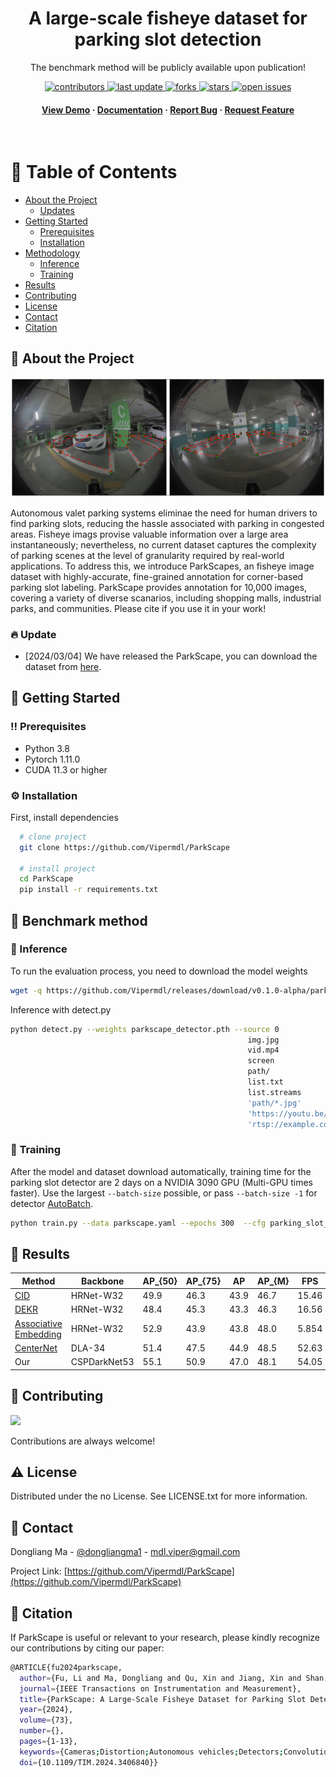 <!--
Hey, thanks for using the awesome-readme-template template.  
If you have any enhancements, then fork this project and create a pull request 
or just open an issue with the label "enhancement".

Don't forget to give this project a star for additional support ;)
Maybe you can mention me or this repo in the acknowledgements too
-->
<div align="center">

<!--   <img src="assets/logo.png" alt="logo" width="200" height="auto" /> -->
  <h1>A large-scale fisheye dataset for parking slot detection</h1>
  
  <p>
    The benchmark method will be publicly available upon publication! 
  </p>
  
  
<!-- Badges -->
<p>
  <a href="https://github.com/Vipermdl/ParkScape/graphs/contributors">
    <img src="https://img.shields.io/github/contributors/Vipermdl/ParkScape" alt="contributors" />
  </a>
  <a href="">
    <img src="https://img.shields.io/github/last-commit/Vipermdl/ParkScape" alt="last update" />
  </a>
  <a href="https://github.com/Vipermdl/ParkScape/network/members">
    <img src="https://img.shields.io/github/forks/Vipermdl/ParkScape" alt="forks" />
  </a>
  <a href="https://github.com/Vipermdl/ParkScape/stargazers">
    <img src="https://img.shields.io/github/stars/Vipermdl/ParkScape" alt="stars" />
  </a>
  <a href="https://github.com/Vipermdl/ParkScape/issues/">
    <img src="https://img.shields.io/github/issues/Vipermdl/ParkScape" alt="open issues" />
  </a>
<!--   <a href="https://github.com/Vipermdl/ParkScape/blob/master/LICENSE">
    <img src="https://img.shields.io/github/license/Vipermdl/ParkScape.svg" alt="license" />
  </a> -->
</p>
   
<h4>
    <a href="https://github.com/Vipermdl/ParkScape">View Demo</a>
  <span> · </span>
    <a href="https://github.com/Vipermdl/ParkScape">Documentation</a>
  <span> · </span>
    <a href="https://github.com/Vipermdl/ParkScape/issues/">Report Bug</a>
  <span> · </span>
    <a href="https://github.com/Vipermdl/ParkScape/issues/">Request Feature</a>
  </h4>
</div>

<br />

<!-- Table of Contents -->
# :notebook_with_decorative_cover: Table of Contents

- [About the Project](#star2-about-the-project)
  * [Updates](#fire-update)
- [Getting Started](#toolbox-getting-started)
  * [Prerequisites](#bangbang-prerequisites)
  * [Installation](#gear-installation)
- [Methodology](#compass-data-preparation)
  * [Inference](#art-inference)
  * [Training](#key-training)
- [Results](#scroll-results)
- [Contributing](#wave-contributing)
- [License](#warning-license)
- [Contact](#handshake-contact)
- [Citation](#gem-acknowledgements)

<!-- About the Project -->
## :star2: About the Project

<div style="color:#0000FF" align="center">
<img src="imgs/fig1.png"/> 
</div>

Autonomous valet parking systems eliminae the need for human drivers to find parking slots, reducing the hassle associated with parking in congested areas. Fisheye imags provise valuable information over a large area instantaneously; nevertheless, no current dataset captures the complexity of parking scenes at the level of granularity required by real-world applications. To address this, we introduce ParkScapes, an fisheye image dataset with highly-accurate, fine-grained annotation for corner-based parking slot labeling. ParkScape provides annotation for 10,000 images, covering a variety of diverse scanarios, including shopping malls, industrial parks, and communities. Please cite if you use it in your work!

### :fire: Update

- [2024/03/04] We have released the ParkScape, you can download the dataset from [here](https://pan.baidu.com/s/1scbpA9_Kq9CFZGtcDuGc-g?pwd=zni5).

<!-- Getting Started -->
## 	:toolbox: Getting Started

<!-- Prerequisites -->
### :bangbang: Prerequisites

* Python 3.8
* Pytorch 1.11.0
* CUDA 11.3 or higher

<!-- Installation -->
### :gear: Installation

First, install dependencies

```bash
  # clone project 
  git clone https://github.com/Vipermdl/ParkScape
  
  # install project
  cd ParkScape
  pip install -r requirements.txt
```

<!-- Roadmap -->
## :compass: Benchmark method

### :art: Inference

To run the evaluation process, you need to download the model weights

```bash
wget -q https://github.com/Vipermdl/releases/download/v0.1.0-alpha/parkscape_detector.pth
```

 Inference with detect.py

```bash
python detect.py --weights parkscape_detector.pth --source 0                               # webcam
                                                     img.jpg                         # image
                                                     vid.mp4                         # video
                                                     screen                          # screenshot
                                                     path/                           # directory
                                                     list.txt                        # list of images
                                                     list.streams                    # list of streams
                                                     'path/*.jpg'                    # glob
                                                     'https://youtu.be/LNwODJXcvt4'  # YouTube
                                                     'rtsp://example.com/media.mp4'  # RTSP, RTMP, HTTP stream
```

### :key: Training

After the model and dataset download automatically, training time for the parking slot detector are 2 days on a NVIDIA 3090 GPU (Multi-GPU times faster). Use the largest `--batch-size` possible, or pass `--batch-size -1` for detector [AutoBatch](https://github.com/ultralytics/yolov5/pull/5092).

```bash
python train.py --data parkscape.yaml --epochs 300  --cfg parking_slot_detector.yaml  --batch-size 16                                                              
```

<!-- Code of Conduct -->
## :scroll: Results

| Method                                                                              |Backbone|AP_{50}|AP_{75}|AP|AP_{M}|FPS|
| ----------------------------------------------------------------------------------- |------ |------ |------ |------ |------ |------ |
| [CID](https://openaccess.thecvf.com/content/CVPR2022/papers/Wang_Contextual_Instance_Decoupling_for_Robust_Multi-Person_Pose_Estimation_CVPR_2022_paper.pdf/)|HRNet-W32|49.9|46.3|43.9|46.7|15.46|
| [DEKR](https://openaccess.thecvf.com/content/CVPR2021/papers/Geng_Bottom-Up_Human_Pose_Estimation_via_Disentangled_Keypoint_Regression_CVPR_2021_paper.pdf)|HRNet-W32|48.4|45.3|43.3|46.3|16.56|
| [Associative Embedding](https://proceedings.neurips.cc/paper_files/paper/2017/file/8edd72158ccd2a879f79cb2538568fdc-Paper.pdf)|HRNet-W32|52.9|43.9|43.8|48.0|5.854|
| [CenterNet](https://arxiv.org/pdf/1904.07850.pdf)|DLA-34|51.4|47.5|44.9|48.5|52.63|
| Our|CSPDarkNet53|55.1|50.9|47.0|48.1|54.05|


## :wave: Contributing

<a href="https://github.com/Vipermdl/ParkScape/graphs/contributors">
  <img src="https://contrib.rocks/image?repo=Vipermdl/ParkScape" />
</a>

Contributions are always welcome!

<!-- FAQ -->
<!-- ## :grey_question: FAQ

- Question 1

  + Answer 1

- Question 2

  + Answer 2 -->


<!-- License -->
## :warning: License

Distributed under the no License. See LICENSE.txt for more information.


<!-- Contact -->
## :handshake: Contact

Dongliang Ma - [@dongliangma1](https://twitter.com/dongliangma1) - mdl.viper@gmail.com

Project Link: [https://github.com/Vipermdl/ParkScape](https://github.com/Vipermdl/ParkScape)


<!-- Acknowledgments -->
## :gem: Citation

If ParkScape is useful or relevant to your research, please kindly recognize our contributions by citing our paper:

```bash
@ARTICLE{fu2024parkscape,
  author={Fu, Li and Ma, Dongliang and Qu, Xin and Jiang, Xin and Shan, Lie and Zeng, Dan},
  journal={IEEE Transactions on Instrumentation and Measurement}, 
  title={ParkScape: A Large-Scale Fisheye Dataset for Parking Slot Detection and a Benchmark Method}, 
  year={2024},
  volume={73},
  number={},
  pages={1-13},
  keywords={Cameras;Distortion;Autonomous vehicles;Detectors;Convolution;Lighting;Annotations;Autonomous driving;cameras;datasets;fisheye images;parking slot detection},
  doi={10.1109/TIM.2024.3406840}}
```
